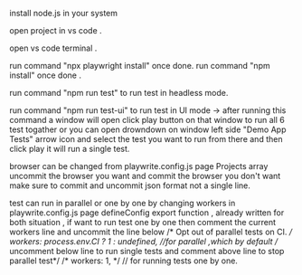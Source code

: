 install node.js in your system

open project in vs code .

open vs code terminal .

run command "npx playwright install" once done.
run command "npm install" once done .

run command "npm run test" to run test in headless mode.

run command "npm run test-ui" to run test in UI mode -> after running this command a window will open click play button on that window to run all 6 test togather or you can open drowndown on window left side "Demo App Tests" arrow icon and select the test you want to run from there and then click play it will run a single test.


browser can be changed from playwrite.config.js page Projects array uncommit the browser you want and commit the browser you don't want make sure to commit and uncommit json format not a single line.

test can run in parallel or one by one by changing workers in playwrite.config.js page defineConfig export function , already written for both situation , if want to run test one by one then comment the current workers line and uncommit the line below
/* Opt out of parallel tests on CI. */
  workers: process.env.CI ? 1 : undefined, //for parallel ,which by default 
/* uncomment below line to run single tests and comment above line to stop parallel test*/
/* workers: 1,  */ // for running tests one by one.


